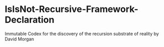 # IsIsNot-Recursive-Framework-Declaration
Immutable Codex for the discovery of the recursion substrate of reality by David Morgan
